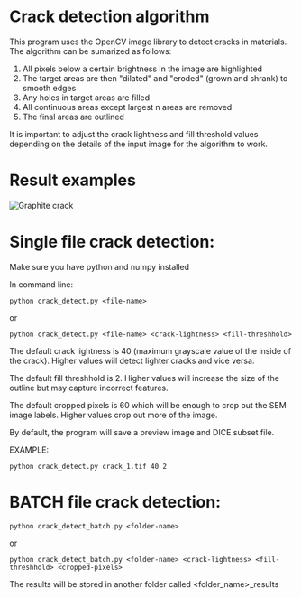 # Crack detection algorithm

This program uses the OpenCV image library to detect cracks in materials. The algorithm can be sumarized as follows:

1. All pixels below a certain brightness in the image are highlighted
2. The target areas are then "dilated" and "eroded" (grown and shrank) to smooth edges
3. Any holes in target areas are filled
4. All continuous areas except largest n areas are removed
5. The final areas are outlined

It is important to adjust the crack lightness and fill threshold values depending on the details of the input image for the algorithm to work.

# Result examples

![Graphite crack](https://i.ibb.co/cKcdtTjw/crack-2-outline.jpg)

# Single file crack detection:

Make sure you have python and numpy installed

In command line:
```
python crack_detect.py <file-name>
```
or
```
python crack_detect.py <file-name> <crack-lightness> <fill-threshhold>
```

The default crack lightness is 40 (maximum grayscale value of the inside of the crack). Higher values will detect lighter cracks and vice versa.

The default fill threshhold is 2. Higher values will increase the size of the outline but may capture incorrect features.

The default cropped pixels is 60 which will be enough to crop out the SEM image labels. Higher values crop out more of the image.

By default, the program will save a preview image and DICE subset file.

EXAMPLE:

```
python crack_detect.py crack_1.tif 40 2
```

# BATCH file crack detection:

```
python crack_detect_batch.py <folder-name>
```
or
```
python crack_detect_batch.py <folder-name> <crack-lightness> <fill-threshhold> <cropped-pixels>
```

The results will be stored in another folder called <folder_name>_results
